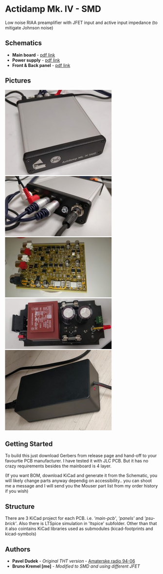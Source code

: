 # Actidamp Mk. IV - SMD

Low noise RIAA preamplifier with JFET input and active input impedance (to mitigate Johnson noise)

## Schematics

* **Main board** - [pdf link](https://github.com/josko7452/actidamp-mk4-smd/releases/download/2019.11.5/main-pcb.pdf)
* **Power supply** - [pdf link](https://github.com/josko7452/actidamp-mk4-smd/releases/download/2019.11.5/psu-brick.pdf)
* **Front & Back panel** - [pdf link](https://github.com/josko7452/actidamp-mk4-smd/releases/download/2019.11.5/panels.pdf)

## Pictures

[![front](https://raw.githubusercontent.com/josko7452/actidamp-mk4-smd/master/images/front-small.jpg)](https://raw.githubusercontent.com/josko7452/actidamp-mk4-smd/master/images/front.jpg)
[![back](https://raw.githubusercontent.com/josko7452/actidamp-mk4-smd/master/images/back-small.jpg)](https://raw.githubusercontent.com/josko7452/actidamp-mk4-smd/master/images/back.jpg)
[![main-pcb](https://raw.githubusercontent.com/josko7452/actidamp-mk4-smd/master/images/main_pcb-small.jpg)](https://raw.githubusercontent.com/josko7452/actidamp-mk4-smd/master/images/main_pcb.jpg)
[![psu1](https://raw.githubusercontent.com/josko7452/actidamp-mk4-smd/master/images/psu1-small.jpg)](https://raw.githubusercontent.com/josko7452/actidamp-mk4-smd/master/images/psu1.jpg)
[![psu2](https://raw.githubusercontent.com/josko7452/actidamp-mk4-smd/master/images/psu2-small.jpg)](https://raw.githubusercontent.com/josko7452/actidamp-mk4-smd/master/images/psu2.jpg)

## Getting Started

To build this just download Gerbers from release page and hand-off to your favourtie PCB manufacturer.
I have tested it with JLC PCB. But it has no crazy requirements besides the mainboard is 4 layer.

(If you want BOM, download KiCad and generate it from the Schematic, you will likely change parts anyway
dependig on accessibility.. you can shoot me a message and I will send you the Mouser part list from
my order history if you wish)

## Structure

There are 3 KiCad project for each PCB. i.e. *'main-pcb'*, *'panels'* and *'psu-brick'*.
Also there is LTSpice simulation in 'ltspice' subfolder.
Other than that it also cointains KiCad libraries used as submodules (kicad-footprints and kicad-symbols)

## Authors

* **Pavel Dudek** - *Original THT version* - [Amaterske radio 94-06](https://archive.org/stream/Amaterske_radio_1994/94-06#page/n19)
* **Bruno Kremel [me]** - *Modified to SMD and using different JFET*
